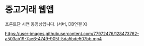# 중고거래 웹앱

프론트단 시연 동영상입니다. (서버, DB연결 X)

https://user-images.githubusercontent.com/77972476/128473762-a503ab19-7ae6-4749-905f-5da5bde507bb.mp4
